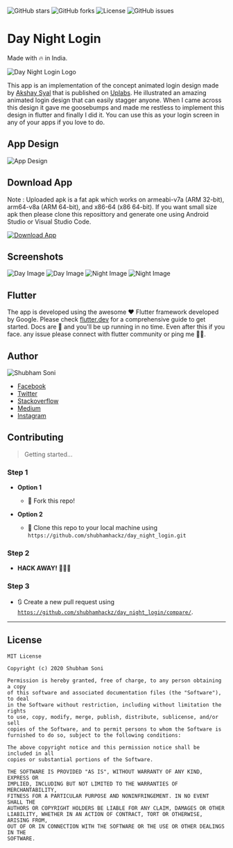  ![GitHub stars](https://img.shields.io/github/stars/shubhamhackz/day_night_login?style=social) ![GitHub forks](https://img.shields.io/github/forks/shubhamhackz/day_night_login?style=social) ![License](https://img.shields.io/github/license/shubhamhackz/day_night_login) ![GitHub issues](https://img.shields.io/github/issues/shubhamhackz/day_night_login)
# Day Night Login

Made with 🔥 in India.

![Day Night Login Logo](https://github.com/shubhamhackz/day_night_login/blob/master/files/logo_updated.png)

This app is an implementation of the concept animated login design made by [Akshay Syal](https://www.uplabs.com/syalakshay) that is published on [Uplabs](https://www.uplabs.com/posts/day-night-login-interaction-freebie). He illustrated an amazing animated login design that can easily stagger anyone. When I came across this design it gave me goosebumps and made me restless to implement this design in flutter and finally I did it. You can use this as your login screen in any of your apps if you love to do.

## App Design

![App Design](https://github.com/shubhamhackz/day_night_login/blob/master/files/preview.gif)

## Download App

 Note : Uploaded apk is a fat apk which works on armeabi-v7a (ARM 32-bit), arm64-v8a (ARM 64-bit), and x86-64 (x86 64-bit). If you want small size apk then please clone this reposittory and generate one using Android Studio or Visual Studio Code.

[![Download App](https://github.com/shubhamhackz/day_night_login/blob/master/files/download.png)](https://github.com/shubhamhackz/day_night_login/blob/master/files/app-release.apk)

## Screenshots

![Day Image](https://github.com/shubhamhackz/day_night_login/blob/master/files/day_1.png)
![Day Image](https://github.com/shubhamhackz/day_night_login/blob/master/files/day_2.png)
![Night Image](https://github.com/shubhamhackz/day_night_login/blob/master/files/night.png)
![Night Image](https://github.com/shubhamhackz/day_night_login/blob/master/files/night_2.png)

## Flutter
The app is developed using the awesome ❤️ Flutter framework developed by Google. Please check [flutter.dev](https://flutter.dev) for a comprehensive guide to get started. Docs are 🤩 and you'll be up running in no time. Even after this if you face. any issue please connect with flutter community or ping me 🙏🏻. 

## Author 
![Shubham Soni](https://en.gravatar.com/userimage/106354969/f80091f2f51c0ec3be8b80b4c01f4717.jpg)
- [Facebook](https://www.facebook.com/shubhamhackz)
- [Twitter](https://www.twitter.com/shubhamhackz)
- [Stackoverflow](https://stackoverflow.com/users/6915572/shubhamhackz?tab=profile)
- [Medium](https://medium.com/@shubhamhackzz)
- [Instagram](https://www.instagram.com/shubhamhackz)

## Contributing

> Getting started...

### Step 1

- **Option 1**
    - 🍴 Fork this repo!

- **Option 2**
    - 👯 Clone this repo to your local machine using `https://github.com/shubhamhackz/day_night_login.git`

### Step 2

- **HACK AWAY!** 🔨🔨🔨

### Step 3

- 🔃 Create a new pull request using <a href="https://github.com/shubhamhackz/day_night_login/compare/" target="_blank">`https://github.com/shubhamhackz/day_night_login/compare/`</a>.

---


## License 

```
MIT License

Copyright (c) 2020 Shubham Soni

Permission is hereby granted, free of charge, to any person obtaining a copy
of this software and associated documentation files (the "Software"), to deal
in the Software without restriction, including without limitation the rights
to use, copy, modify, merge, publish, distribute, sublicense, and/or sell
copies of the Software, and to permit persons to whom the Software is
furnished to do so, subject to the following conditions:

The above copyright notice and this permission notice shall be included in all
copies or substantial portions of the Software.

THE SOFTWARE IS PROVIDED "AS IS", WITHOUT WARRANTY OF ANY KIND, EXPRESS OR
IMPLIED, INCLUDING BUT NOT LIMITED TO THE WARRANTIES OF MERCHANTABILITY,
FITNESS FOR A PARTICULAR PURPOSE AND NONINFRINGEMENT. IN NO EVENT SHALL THE
AUTHORS OR COPYRIGHT HOLDERS BE LIABLE FOR ANY CLAIM, DAMAGES OR OTHER
LIABILITY, WHETHER IN AN ACTION OF CONTRACT, TORT OR OTHERWISE, ARISING FROM,
OUT OF OR IN CONNECTION WITH THE SOFTWARE OR THE USE OR OTHER DEALINGS IN THE
SOFTWARE.
```

